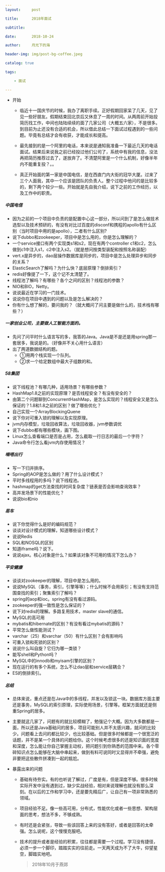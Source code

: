 ```yaml
---
layout:     post

title:      2018年面试

subtitle:   

date:       2018-10-24

author:     月光下的海

header-img: img/post-bg-coffee.jpeg

catalog: true

tags:

    - 面试

---
```

- 开始
    - 临近十一国庆节的时候，我办了离职手续。正好假期回家呆了几天，见了见一些好朋友。假期结束回北京后又休息了一周的时间。从两周前开始投简历找工作，中间也陆陆续续的面了几家公司（大概五六家），不是很多。到目前为止还没有合适的机会，所以借此总结一下面试过程遇到的一些问题。毕竟有总结才会有收获，才能成长和提高。
    
    - 最先接到的是一个阿里的电话，本来说是通知我准备一下最近几天的电话面试。结果后来说我之前已经投过他们公司了，系统中有我的信息，没法再把简历推荐过去了，遂放弃了。不清楚阿里是一个什么机制，好像半年内不能重复投？。。
    
    - 真正开始面的第一家是中国电信，是在西直门内大街的冠华大厦。过来了三个人面我，其中一个应该是团队的负责人。整个过程中他问的是比较多的，剩下两个较少一些。开始就是先自我介绍，说下之前的工作经历，以及工作中的职责。

##### 中国电信
- 因为之前的一个项目中负责的是配置中心这一部分，所以问到了是怎么做技术选型以及技术预研的，有没有对比过百度的disconf和携程的apollo有什么区别（当时项目中用的是apollo），二者有什么区别?
- 说下dubbo和zookeeper，项目中是怎么用的，你是怎么理解的？
- 一个service接口有两个实现类s1和s2，现在有两个controller c1和c2，怎么做到c1中注入s1，c2中注入s2。（就是想问按类型装配和按照名称装配）
- vert.x是异步的，dao层操作数据库是同步的，项目中是怎么处理异步和同步的关系？
- ElasticSearch了解吗？为什么快？底层原理？倒排索引？
- redis好像提了一下，这个记不太清楚了。
- 线程池了解吗？有哪些？各个之间的区别？线程池的参数？
- NIO和BIO，Netty。
- 说说最近在学习的一门技术。
- 说说你在项目中遇到的问题以及是怎么解决的？
- 你有什么想了解的，要问我的？（就大概问了问主要是做什么的，技术栈有哪些？）

##### 一家创业公司，主要做人工智能方面的。
- 先问了问平时什么语言写的多，我答的Java。Java是不是还是用spring那一套居多，我说是的。（好像并不关心用什么语言）
- 出了两道数据结构的题。
    - ①用两个栈实现一个队列。
    - ②求一个给定数组中最大子组数的和。
    
##### 58集团
- 说下线程池？有哪几种，适用场景？有哪些参数？
- HashMap1.8之前的实现原理？是否线程安全？有没有安全的？
- 由第二个问题聊到ConcurrentHashMap，是怎么实现的？线程安全又是怎么保证的？1.8和1.8之前的区别？做了哪些优化？
- 自己实现一个ArrayBlockingQuene
- 说下你对可重入锁的理解以及实现原理。
- jvm内存模型，垃圾回收算法，垃圾回收器，jvm参数调优
- 说下dubbo都有哪些模块，画下图。
- Linux怎么查看端口是否是占用，怎么截取一行日志的最后一个字符？
- Java命令行怎么看jvm内存使用情况？

##### 嘀嗒出行
- 写一下归并排序。
- Spring的AOP是怎么做的？用了什么设计模式？
- 平时多线程用的多吗？说下线程池。
- hashmap的get方法查找的时间复杂度？链表是否会影响查询效率？
- 高并发场景下的性能优化？
- 说说bio和nio

##### 易车
- 说下你觉得什么是好的编码规范？
- 谈谈对设计模式的理解，知道哪些设计模式？
- 说说Redis
- SQL和NOSQL的区别
- 知道iframe吗？说下。
- 说说ajax。核心对象是什么？如果该对象不可用的情况下怎么办？

##### 平安健康
- 谈谈对zookeeper的理解，项目中是怎么用的。
- 说说MySQL（事务，索引，引擎等等）；什么时候不会用索引；有没有支持范围查找的索引；聚集索引了解吗？
- spring的aop和ioc。spring有没有看过源码。
- zookeeper的强一致性是怎么保证的？
- 说下对redis的理解。多路复用技术，master slave的通信。
- MySQL的高可用
- mybatis和hibernate的区别？有没有看过mybatis的源码？
- 平常怎么做性能测试？
- varchar（25）和varchar（50）有什么区别？会有影响吗
- 可重入锁和死锁的区别？
- 说说什么叫自旋？它归为哪一类锁？
- 能写shell和Python吗？
- MySQL中的innodb和myisam引擎的区别？
- 现在运行的有多个系统，怎么不让dao层和service层耦合？
- ES的倒排索引。


##### 总结
- 总体来说，重点还是在Java中的多线程，并发以及锁这一块。数据库方面主要还是事务，MySQL的索引原理，实际使用场景，引擎等。框架方面就还是侧重Spring的居多。

- 主要就这几家了，问题有的就比较模糊了，勉强记个大概。因为大多数都是一面，所以还是Java基础问的居多，项目可能别人并不太感兴趣，就问的比较少。问题看上去问的都比较少，也比较基础。但是很多时候都是一个很宽泛的话题，并不是某一个具体的问题给你。这个时候考虑很多的还是知识面的宽度和深度，怎么能让你自己掌握主动权，把问题引到你熟悉的范围中来。各个零碎知识点怎么能够在大脑中串起来，做到有料可说同时又显得并不牵强，避免非要把这些散件拼凑到一起的尴尬。

- 暴露出来的问题
    -  基础有待夯实。有的也听说了解过，广度是有，但是深度不够。很多时候实际开发中没有遇到过，缺少实战经验，相对来说理解也就没有那么深刻。在以后的工作和学习中，还是要先精后广，让自己有一项非常熟悉的领域。
    
    -  项目经验不足。像一些高可用，分布式，性能优化或者一些思想、架构层面的思考，想法不多，不够成熟。
    
    -  有时还是会紧张，导致一些该回答上来的没有答好，或者是回答的太牵强。怎么说呢，这个慢慢克服吧。
    
    -  技术的提升或者是经验的积累，往往都是需要一个过程。学习没有捷径，必须一步一个脚印，踏踏实实的往前走。一天两天成为不了大牛，仰望星空，脚踏实地吧。
        
        > 2018年10月于燕郊